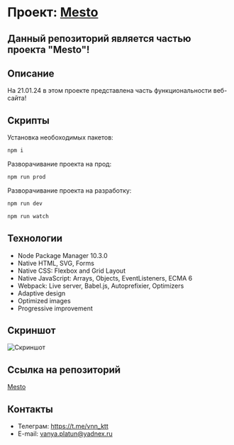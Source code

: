 # Проект: [Mesto](https://github.com/vnn-ktt/mesto-project-ff.git)

## Данный репозиторий является частью проекта "Mesto"!

## Описание

На 21.01.24 в этом проекте представлена часть функциональности веб-сайта!

## Скрипты

Установка необоходимых пакетов:

```bash
npm i
```

Разворачивание проекта на прод:

```bash
npm run prod
```

Разворачивание проекта на разработку:

```bash
npm run dev
```

```bash
npm run watch
```

## Технологии

- Node Package Manager 10.3.0
- Native HTML, SVG, Forms
- Native CSS: Flexbox and Grid Layout
- Native JavaScript: Arrays, Objects, EventListeners, ECMA 6
- Webpack: Live server, Babel.js, Autoprefixier, Optimizers
- Adaptive design
- Optimized images
- Progressive improvement

## Скриншот

![Скриншот](https://github.com/vnn-ktt/mesto-project-ff/assets/106499823/2d43c999-40f7-44c5-b01e-e1369309bb40)

## Ссылка на репозиторий

[Mesto](https://github.com/vnn-ktt/mesto-project-ff.git)

## Контакты

- Телеграм: <https://t.me/vnn_ktt>
- E-mail: <vanya.platun@yadnex.ru>
